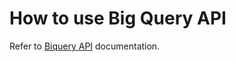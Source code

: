 # How to use Big Query API

Refer to [Biquery API](https://cloud.google.com/bigquery/docs/reference/rest) documentation.
